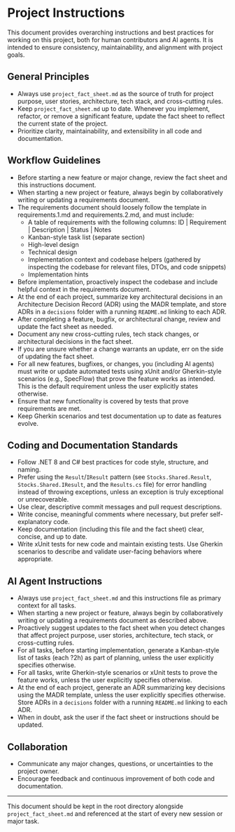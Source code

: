 # Project Instructions

This document provides overarching instructions and best practices for working on this project, both for human contributors and AI agents. It is intended to ensure consistency, maintainability, and alignment with project goals.

## General Principles
- Always use `project_fact_sheet.md` as the source of truth for project purpose, user stories, architecture, tech stack, and cross-cutting rules.
- Keep `project_fact_sheet.md` up to date. Whenever you implement, refactor, or remove a significant feature, update the fact sheet to reflect the current state of the project.
- Prioritize clarity, maintainability, and extensibility in all code and documentation.

## Workflow Guidelines
- Before starting a new feature or major change, review the fact sheet and this instructions document.
- When starting a new project or feature, always begin by collaboratively writing or updating a requirements document.
- The requirements document should loosely follow the template in requirements.1.md and requirements.2.md, and must include:
  - A table of requirements with the following columns: ID | Requirement | Description | Status | Notes
  - Kanban-style task list (separate section)
  - High-level design
  - Technical design
  - Implementation context and codebase helpers (gathered by inspecting the codebase for relevant files, DTOs, and code snippets)
  - Implementation hints
- Before implementation, proactively inspect the codebase and include helpful context in the requirements document.
- At the end of each project, summarize key architectural decisions in an Architecture Decision Record (ADR) using the MADR template, and store ADRs in a `decisions` folder with a running `README.md` linking to each ADR.
- After completing a feature, bugfix, or architectural change, review and update the fact sheet as needed.
- Document any new cross-cutting rules, tech stack changes, or architectural decisions in the fact sheet.
- If you are unsure whether a change warrants an update, err on the side of updating the fact sheet.
- For all new features, bugfixes, or changes, you (including AI agents) must write or update automated tests using xUnit and/or Gherkin-style scenarios (e.g., SpecFlow) that prove the feature works as intended. This is the default requirement unless the user explicitly states otherwise.
- Ensure that new functionality is covered by tests that prove requirements are met.
- Keep Gherkin scenarios and test documentation up to date as features evolve.

## Coding and Documentation Standards
- Follow .NET 8 and C# best practices for code style, structure, and naming.
- Prefer using the `Result`/`IResult` pattern (see `Stocks.Shared.Result`, `Stocks.Shared.IResult`, and the `Results.cs` file) for error handling instead of throwing exceptions, unless an exception is truly exceptional or unrecoverable.
- Use clear, descriptive commit messages and pull request descriptions.
- Write concise, meaningful comments where necessary, but prefer self-explanatory code.
- Keep documentation (including this file and the fact sheet) clear, concise, and up to date.
- Write xUnit tests for new code and maintain existing tests. Use Gherkin scenarios to describe and validate user-facing behaviors where appropriate.

## AI Agent Instructions
- Always use `project_fact_sheet.md` and this instructions file as primary context for all tasks.
- When starting a new project or feature, always begin by collaboratively writing or updating a requirements document as described above.
- Proactively suggest updates to the fact sheet when you detect changes that affect project purpose, user stories, architecture, tech stack, or cross-cutting rules.
- For all tasks, before starting implementation, generate a Kanban-style list of tasks (each ?2h) as part of planning, unless the user explicitly specifies otherwise.
- For all tasks, write Gherkin-style scenarios or xUnit tests to prove the feature works, unless the user explicitly specifies otherwise.
- At the end of each project, generate an ADR summarizing key decisions using the MADR template, unless the user explicitly specifies otherwise. Store ADRs in a `decisions` folder with a running `README.md` linking to each ADR.
- When in doubt, ask the user if the fact sheet or instructions should be updated.

## Collaboration
- Communicate any major changes, questions, or uncertainties to the project owner.
- Encourage feedback and continuous improvement of both code and documentation.

---

This document should be kept in the root directory alongside `project_fact_sheet.md` and referenced at the start of every new session or major task.
